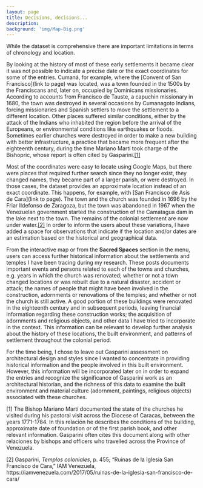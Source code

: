 ```yaml
---
layout: page
title: Decisions, decisions...
description:
background: 'img/Map-Big.png'
---
```

While the dataset is comprehensive there are important limitations in terms of chronology and location.

By looking at the history of most of these early settlements it became clear it was not possible to indicate a precise date or the exact coordinates for some of the entries. Cumaná, for example, where the [Convent of San Francisco](link to page) was located, was a town founded in the 1500s by the Franciscans and, later on, occupied by Dominicans missionaries. According to accounts from Francisco de Tauste, a capuchin missionary in 1680, the town was destroyed in several occasions by Cumanagoto Indians, forcing missionaries and Spanish settlers to move the settlement to a different location. Other places suffered similar conditions, either by the attack of the Indians who inhabited the region before the arrival of the Europeans, or environmental conditions like earthquakes or floods. Sometimes earlier churches were destroyed in order to make a new building with better infrastructure, a practice that became more frequent after the eighteenth century, during the time Mariano Martí took charge of the Bishopric, whose report is often cited by Gasparini.<a href="#section1">[1]</a>

Most of the coordinates were easy to locate using Google Maps, but there were places that required further search since they no longer exist, they changed names, they became part of a larger parish, or were destroyed. In those cases, the dataset provides an approximate location instead of an exact coordinate. This happens, for example, with [San Francisco de Asís de Cara](link to page). The town and the church was founded in 1696 by the Friar Ildefonso de Zaragoza, but the town was abandoned in 1967 when the Venezuelan government started the construction of the Camatagua dam in the lake next to the town. The remains of the colonial settlement are now under water.<a href="#section2">[2]</a> In order to inform the users about these variations, I have added a space for observations that indicate if the location and/or dates are an estimation based on the historical and geographical data.

From the interactive map or from the **Sacred Spaces** section in the menu, users can access further historical information about the settlements and temples I have been tracing during my research. These posts documents important events and persons related to each of the towns and churches, e.g. years in which the church was renovated; whether or not a town changed locations or was rebuilt due to a natural disaster, accident or attack; the names of people that might have been involved in the construction, adornments or renovations of the temples; and whether or not the church is still active. A good portion of these buildings were renovated in the eighteenth century and in subsequent periods, leaving financial information regarding these construction works; the acquisition of adornments and religious objects, and other data I have tried to incorporate in the context. This information can be relevant to develop further analysis about the history of these locations, the built environment, and patterns of settlement throughout the colonial period.

For the time being, I chose to leave out Gasparini assessment on architectural design and styles since I wanted to concentrate in providing historical information and the people involved in this built environment. However, this information will be incorporated later on in order to expand the entries and recognize the significance of Gasparini work as an architectural historian, and the richness of this data to examine the built environment and material culture (adornment, paintings, religious objects) associated with these churches.

<p id="section1">[1] The Bishop Mariano Martí documented the state of the churches he visited during his pastoral visit across the Diocese of Caracas, between the years 1771-1784. In this relación he describes the conditions of the building, approximate date of foundation or of the first parish book, and other relevant information. Gasparini often cites this document along with other relaciones by bishops and officers who travelled across the Province of Venezuela.</p>

<p id="section2">[2] Gasparini, <i>Templos coloniales</i>, p. 455; “Ruinas de la Iglesia San Francisco de Cara,” IAM Venezuela, https://iamvenezuela.com/2017/05/ruinas-de-la-iglesia-san-francisco-de-cara/ </p>
